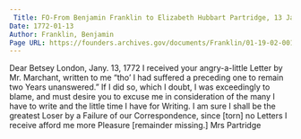 ```yaml
---
 Title: FO-From Benjamin Franklin to Elizabeth Hubbart Partridge, 13 January 1772: fragment
Date: 1772-01-13
Author: Franklin, Benjamin
Page URL: https://founders.archives.gov/documents/Franklin/01-19-02-0012
---
```


Dear Betsey
London, Jany. 13, 1772
I received your angry-a-little Letter by Mr. Marchant, written to me “tho’ I had suffered a preceding one to remain two Years unanswered.” If I did so, which I doubt, I was exceedingly to blame, and must desire you to excuse me in consideration of the many I have to write and the little time I have for Writing. I am sure I shall be the greatest Loser by a Failure of our Correspondence, since [torn] no Letters I receive afford me more Pleasure [remainder missing.]
Mrs Partridge

